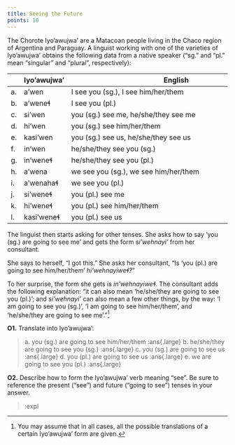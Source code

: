 ```yaml
---
title: Seeing the Future 
points: 10
---
```


The Chorote Iyo’awujwa’ are a Matacoan people living in the Chaco region of Argentina and Paraguay. A
linguist working with one of the varieties of Iyo’awujwa’ obtains the following data from a native speaker
(“sg.” and “pl.” mean “singular” and “plural”, respectively):

| | Iyo’awujwa’ | <div style="width: 30em;"> English </div> |
| - | --- | ---- |
| a. | a’wen | I see you (sg.), I see him/her/them |
| b. | a’weneɬ | I see you (pl.) |
| c. | si’wen | you (sg.) see me, he/she/they see me |
| d. | hi’wen | you (sg.) see him/her/them |
| e. | kasi’wen | you (sg.) see us, he/she/they see us |
| f. | in’wen | he/she/they see you (sg.) |
| g. | in’weneɬ | he/she/they see you (pl.) |
| h. | a’wena | we see you (sg.), we see him/her/them |
| i. | a’wenahaɬ | we see you (pl.) |
| j. | si’weneɬ | you (pl.) see me |
| k. | hi’weneɬ | you (pl.) see him/her/them |
| l. | kasi’weneɬ | you (pl.) see us |


The linguist then starts asking for other tenses. She asks how to say ‘you (sg.) are going to see me’ and gets
the form s*i’wehnayi’* from her consultant.

She says to herself, “I got this.” She asks her consultant, “Is ‘you (pl.) are going to see him/her/them’
*hi’wehnayiweɬ?*”

To her surprise, the form she gets is *in’wehnayiweɬ*. The consultant adds the following explanation: “it can
also mean ‘he/she/they are going to see you (pl.)’; and *si’wehnayi’* can also mean a few other things, by the
way: ‘I am going to see you (sg.)’, ‘I am going to see him/her/them’, and ‘he/she/they are going to see me’.”[^1]

**O1.** Translate into Iyo’awujwa’:

> a. you (sg.) are going to see him/her/them :ans{.large}
> b. he/she/they are going to see you (sg.) :ans{.large}
> c. you (sg.) are going to see us :ans{.large}
> d. you (pl.) are going to see us :ans{.large}
> e. we are going to see you (pl.) :ans{.large}

**O2.** Describe how to form the Iyo’awujwa’ verb meaning “see”. Be sure to reference the present (“see”) and
future (“going to see”) tenses in your answer.

> :expl

[^1]: You may assume that in all cases, all the possible translations of a certain Iyo’awujwa’ form are given.